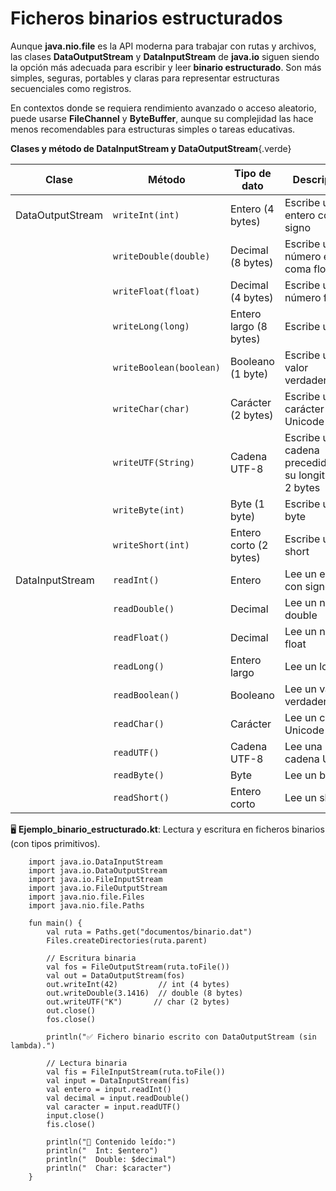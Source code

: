 # Ficheros binarios estructurados

Aunque **java.nio.file** es la API moderna para trabajar con rutas y archivos, las clases **DataOutputStream** y **DataInputStream** de **java.io** siguen siendo la opción más adecuada para escribir y leer **binario estructurado**.
Son más simples, seguras, portables y claras para representar estructuras secuenciales como registros.

En contextos donde se requiera rendimiento avanzado o acceso aleatorio, puede usarse **FileChannel** y **ByteBuffer**, aunque su complejidad las hace menos recomendables para estructuras simples o tareas educativas.

**Clases y método de  DataInputStream y DataOutputStream**{.verde}


| Clase               | Método                          | Tipo de dato           | Descripción                                               |
|--------------------|----------------------------------|------------------------|-----------------------------------------------------------|
| DataOutputStream   | `writeInt(int)`                  | Entero (4 bytes)       | Escribe un entero con signo                               |
|                    | `writeDouble(double)`            | Decimal (8 bytes)      | Escribe un número en coma flotante                        |
|                    | `writeFloat(float)`              | Decimal (4 bytes)      | Escribe un número float                                   |
|                    | `writeLong(long)`                | Entero largo (8 bytes) | Escribe un long                                           |
|                    | `writeBoolean(boolean)`          | Booleano (1 byte)      | Escribe un valor verdadero/falso                          |
|                    | `writeChar(char)`                | Carácter (2 bytes)     | Escribe un carácter Unicode                               |
|                    | `writeUTF(String)`               | Cadena UTF-8           | Escribe una cadena precedida por su longitud en 2 bytes   |
|                    | `writeByte(int)`                 | Byte (1 byte)          | Escribe un solo byte                                      |
|                    | `writeShort(int)`                | Entero corto (2 bytes) | Escribe un short                                          |
| DataInputStream    | `readInt()`                      | Entero                 | Lee un entero con signo                                   |
|                    | `readDouble()`                   | Decimal                | Lee un número double                                      |
|                    | `readFloat()`                    | Decimal                | Lee un número float                                       |
|                    | `readLong()`                     | Entero largo           | Lee un long                                               |
|                    | `readBoolean()`                  | Booleano               | Lee un valor verdadero/falso                              |
|                    | `readChar()`                     | Carácter               | Lee un carácter Unicode                                   |
|                    | `readUTF()`                      | Cadena UTF-8           | Lee una cadena UTF-8                                      |
|                    | `readByte()`                     | Byte                   | Lee un byte                                               |
|                    | `readShort()`                    | Entero corto           | Lee un short                                              |

🖥️ **Ejemplo_binario_estructurado.kt**: Lectura y escritura en ficheros binarios (con tipos primitivos).

        import java.io.DataInputStream
        import java.io.DataOutputStream
        import java.io.FileInputStream
        import java.io.FileOutputStream
        import java.nio.file.Files
        import java.nio.file.Paths

        fun main() {
            val ruta = Paths.get("documentos/binario.dat")
            Files.createDirectories(ruta.parent)

            // Escritura binaria
            val fos = FileOutputStream(ruta.toFile())
            val out = DataOutputStream(fos)
            out.writeInt(42)         // int (4 bytes)
            out.writeDouble(3.1416)  // double (8 bytes)
            out.writeUTF("K")       // char (2 bytes)
            out.close()
            fos.close()

            println("✅ Fichero binario escrito con DataOutputStream (sin lambda).")

            // Lectura binaria
            val fis = FileInputStream(ruta.toFile())
            val input = DataInputStream(fis)
            val entero = input.readInt()
            val decimal = input.readDouble()
            val caracter = input.readUTF()
            input.close()
            fis.close()

            println("📄 Contenido leído:")
            println("  Int: $entero")
            println("  Double: $decimal")
            println("  Char: $caracter")
        }



<!--

**FileChannel**{.azul}

Es un canal de E/S que permite leer, escribir, moverse a posiciones específicas en un archivo y trabajar directamente con buffers (ByteBuffer). Es parte del paquete **java.nio**, diseñado para operaciones más rápidas y flexibles que las clases tradicionales como FileInputStream de **java.io**.


| Tipo de fichero           | Lectura                             | Escritura                            | Comentario                                               |
|---------------------------|--------------------------------------|---------------------------------------|----------------------------------------------------------|
| Binario estructurado   | `FileChannel.read(ByteBuffer)`      | `FileChannel.write(ByteBuffer)`       | Usa `FileChannel` para secuencial o aleatorio


        val canal = FileChannel.open(Paths.get("archivo.txt"), StandardOpenOption.READ)

**Métodos de FileChanel para binarios estructurados **{.verde}

| Método                    | Descripción                                                                 |
|---------------------------|------------------------------------------------------------------------------|
| read(ByteBuffer)        | Lee datos desde el canal al buffer.                                         |
| write(ByteBuffer)       | Escribe datos del buffer al canal.                                          |
| position() / position(n) | Obtiene o establece la posición del cursor de lectura/escritura.        |
| size()                  | Tamaño total del archivo.                                                   |
| truncate(long)          | Corta el archivo al tamaño indicado.                                        |
| force(true)             | Fuerza a que los cambios se escriban en disco (útil para persistencia).     |
| map(...)                | Mapea el archivo a memoria (memoria mapeada, muy eficiente).                |
| close()                 | Cierra el canal.                                                            |
                                        |


**ByteBuffer**{.azul}

Se utiliza para leer y escribir datos binarios con control total sobre el formato y la posición, siendo ideal para archivos binarios estructurados, protocolos de red, y sistemas de bajo nivel.


**Métodos de creación**{.verde}

| Método                           | Descripción                                                                 |
|----------------------------------|-----------------------------------------------------------------------------|
| allocate(capacidad)| Crea un buffer con capacidad fija en memoria (no compartida).              |
| wrap(byteArray)    | Crea un buffer que envuelve un array de bytes existente (memoria compartida). |
| wrap(byteArray, offset, length) | Crea un buffer desde una porción del array existente.            |

---

**Métodos de escritura (`put`)**{.verde}

| Método                        | Descripción                                      |
|-------------------------------|--------------------------------------------------|
| put(byte)                   | Escribe un byte en la posición actual.          |
| putInt(int)                 | Escribe un valor `int`.                         |
| putDouble(double)           | Escribe un valor `double`.                      |
| putFloat(float)             | Escribe un valor `float`.                       |
| putChar(char)               | Escribe un carácter (`char`, 2 bytes).          |
| putShort(short)             | Escribe un valor `short`.                       |
| putLong(long)               | Escribe un valor `long`.                        |
| put(byte[], offset, length)` | Escribe una porción de un array de bytes.       |

---

**Métodos de lectura (`get`)**{.verde}

| Método                        | Descripción                                      |
|-------------------------------|--------------------------------------------------|
| get()                       | Lee un byte desde la posición actual.           |
| getInt()                    | Lee un valor `int`.                             |
| getDouble()                 | Lee un valor `double`.                          |
| getFloat()                  | Lee un valor `float`.                           |
| getChar()                   | Lee un carácter (`char`).                       |
| getShort()                  | Lee un valor `short`.                           |
| getLong()                   | Lee un valor `long`.                            |
| get(byte[], offset, length)` | Lee una porción del buffer a un array.          |

---

**Métodos de control del buffer**{.verde}

| Método           | Descripción                                                                 |
|------------------|-----------------------------------------------------------------------------|
| position()     | Devuelve la posición actual del cursor.                                     |
| position(int)  | Establece la posición del cursor.                                           |
| limit()        | Devuelve el límite del buffer.                                              |
| limit(int)     | Establece un nuevo límite.                                                  |
| capacity()     | Devuelve la capacidad total del buffer.                                     |
| clear()        | Limpia el buffer: posición a 0, límite al máximo (sin borrar contenido).    |
| flip()         | Prepara el buffer para lectura después de escribir.                         |
| rewind()       | Posición a 0 para releer desde el inicio.                                   |
| remaining    | Indica cuántos elementos quedan por procesar.                               |
| hasRemaining() | `true` si aún queda contenido por leer o escribir.                          |


🖥️ **Ejemplo_binario_estructurado_FileChanel.kt**: Lectura y escritura en ficheros binarios (con tipos primitivos).

        import java.nio.ByteBuffer
        import java.nio.channels.FileChannel
        import java.nio.file.Paths
        import java.nio.file.StandardOpenOption.*

        fun main() {
            val ruta = Paths.get("documentos/binario.dat")

            // Escritura binaria
            FileChannel.open(ruta, WRITE, CREATE, TRUNCATE_EXISTING).use { canal ->
                val buffer = ByteBuffer.allocate(20)
                buffer.putInt(42)            // int (4 bytes)
                buffer.putDouble(3.1416)     // double (8 bytes)
                buffer.putChar('K')          // char (2 bytes)
                buffer.flip()               // prepara el buffer para ser leído
                canal.write(buffer)
            }
            println("Fichero binario escrito.")

            // Lectura binaria
            FileChannel.open(ruta, READ).use { canal ->
                val buffer = ByteBuffer.allocate(20)
                canal.read(buffer)
                buffer.flip()
                val entero = buffer.int
                val decimal = buffer.double
                val caracter = buffer.char
                println("Contenido leído:\n  Int: $entero\n  Double: $decimal\n  Char: $caracter")
            }
        }
!!!Note "Nota"
    Siempre que quieras leer datos que acabas de escribir en un buffer utliza **flip()**. Sin flip(), la posición estaría al final y no podrías leer nada útil.


 -->   